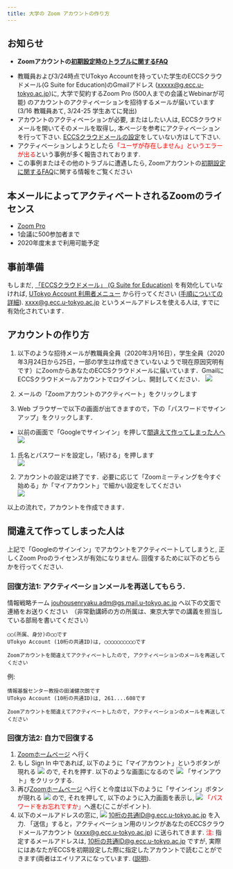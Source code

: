 ```yaml
---
title: 大学の Zoom アカウントの作り方
---
```


## お知らせ

* **Zoomアカウントの<a href="setting_issues">初期設定時のトラブルに関するFAQ</a>**

<!--
* 授業を行うためにZoomの会議を<font color="green">開催する人</font>(またはそれを代行する人)は, <a href="create_account" target="">Zoomのアカウントのアクティベーション</a>が<font color="green">必要</font>です
* 授業に<font color="purple">参加するだけの人</font>(正確には誰かが開催したZoom会議に参加(join)するだけの人)はZoomアカウントのアクティベーションは<font color="purple">不要</font>です
-->

* 教職員および3/24時点でUTokyo Accountを持っていた学生のECCSクラウドメール(G Suite for Education)のGmailアドレス (xxxxx@g.ecc.u-tokyo.ac.jp)に, 大学で契約するZoom Pro (500人までの会議とWebinarが可能) のアカウントのアクティベーションを招待するメールが届いています(3/16 教職員あて, 3/24-25 学生あてに発出)
 * アカウントのアクティベーションが必要, またはしたい人は, ECCSクラウドメールを開いてそのメールを取得し, 本ページを参考にアクティベーションを行って下さい. <a href="https://hwb.ecc.u-tokyo.ac.jp/wp/literacy/email/initialize/">ECCSクラウドメールの設定</a>をしていない方はして下さい.
 * アクティベーションしようとしたら<font color="red">「ユーザが存在しません」というエラーが出る</font>という事例が多く報告されております.
 * この事例またはその他のトラブルに遭遇したら, Zoomアカウントの<a href="setting_issues.md">初期設定に関するFAQ</a>に関する情報をご覧ください

## 本メールによってアクティベートされるZoomのライセンス

 * [Zoom Pro](https://www.zoom.us/pricing/?zcid=2502&creative=372836060623&keyword=%2Bzoom%20%E8%A8%98%E9%8C%B2&matchtype=b&network=g&device=c&gclid=Cj0KCQjwx7zzBRCcARIsABPRscOD9-6-XKTSyUy5gK7SieIY89abNP-_0OcXGIezRfUuLq-BCwSJfCAaAiN9EALw_wcB)
 * 1会議に500参加者まで
 * 2020年度末まで利用可能予定

## 事前準備

もしまだ, <a href="https://www.ecc.u-tokyo.ac.jp/announcement/2016/02/08_2116.html" target="_blank">「ECCSクラウドメール」 (G Suite for Education)</a> を有効化していなければ, <a href="https://utacm.adm.u-tokyo.ac.jp/webmtn/LoginServlet" target="_blank">UTokyo Account 利用者メニュー</a> から行ってください (<a href="https://hwb.ecc.u-tokyo.ac.jp/wp/literacy/email/initialize/" target="_blank">手順についての詳細</a>). xxxx@g.ecc.u-tokyo.ac.jp というメールアドレスを使える人は, すでに有効化されています．

## アカウントの作り方

1. 以下のような招待メールが教職員全員（2020年3月16日），学生全員（2020年3月24日から25日，一部の学生は作成できていないようで現在原因究明有です）にZoomからあなたのECCSクラウドメールに届いています．GmailにECCSクラウドメールアカウントでログインし、開封してください．
  ![](img/zoom_account_email.png)  


1. メールの「Zoomアカウントのアクティベート」をクリックします  
  
1. Web ブラウザーで以下の画面が出てきますので，下の「パスワードでサインアップ」をクリックします．  
  * 以前の画面で「Googleでサインイン」を押して[間違えて作ってしまった人へ](#if_you_create_a_wrong_account)
  ![](img/zoom_account_browser1.png)
  
1. 氏名とパスワードを設定し，「続ける」を押します  
  ![](img/zoom_account_browser2.png)
  
1. アカウントの設定は終了です．必要に応じて「Zoomミーティングを今すぐ始める」か「マイアカウント」で細かい設定をしてください  
  ![](img/zoom_account_browser3.png)
  
  
以上の流れで，アカウントを作成できます．

<a name="if_you_create_a_wrong_account"> </a>
## 間違えて作ってしまった人は

上記で「Googleのサインイン」でアカウントをアクティベートしてしまうと, 正しくZoom Proのライセンスが有効になりません. 回復するために以下のどちらかを行ってください.

### 回復方法1: アクティベーションメールを再送してもらう.

情報戦略チーム jouhousenryaku.adm@gs.mail.u-tokyo.ac.jp へ以下の文面で連絡をお送りください　（非常勤講師の方の所属は、東京大学での講義を担当している部局を書いてください）

```
◯◯(所属、身分)の◯◯です
UTokyo Account (10桁の共通ID)は, ◯◯◯◯◯◯◯◯◯◯です

Zoomアカウントを間違えてアクティベートしたので, アクティベーションのメールを再送してください

```

例:

```
情報基盤センター教授の田浦健次朗です
UTokyo Account (10桁の共通ID)は, 261....608です

Zoomアカウントを間違えてアクティベートしたので, アクティベーションのメールを再送してください

```

### 回復方法2: 自力で回復する
1. [Zoomホームページ](https://zoom.us/) へ行く
1. もし Sign In 中であれば, 以下のように「マイアカウント」というボタンが現れる
 ![](img/recover_1.png)
ので, それを押す. 以下のような画面になるので
 ![](img/recover_2.png)
「サインアウト」をクリックする.
1. 再び[Zoomホームページ](https://zoom.us/) へ行くと今度は以下のように「サインイン」ボタンが現れる
 ![](img/recover_3.png)
ので, それを押して, 以下のように入力画面を表示し,
 ![](img/recover_4.png)
<font color="red">「パスワードをお忘れですか」</font>へ進む(ここがポイント).
1. 以下のメールアドレスの窓に,
 ![](img/recover_5.png)
<font color="red">10桁の共通ID@g.ecc.u-tokyo.ac.jp</font> を入力. 「送信」すると，アクティベーション用のリンクがあなたのECCSクラウドメールアカウント (xxxx@g.ecc.u-tokyo.ac.jp) に送られてきます.  <font color="red">注:</font> 指定するメールアドレスは, 10桁の共通ID@g.ecc.u-tokyo.ac.jp ですが, 実際にはあなたがECCSを初期設定した際に指定したアカウントで読むことができます(両者はエイリアスになっています. (<a href="https://www.ecc.u-tokyo.ac.jp/announcement/2020/03/12_3139.html" target="_blank">説明</a>).
 

